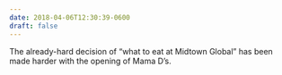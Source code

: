 ```yaml
---
date: 2018-04-06T12:30:39-0600
draft: false
---
```




The already-hard decision of “what to eat at Midtown Global” has been made harder with the opening of Mama D’s.



